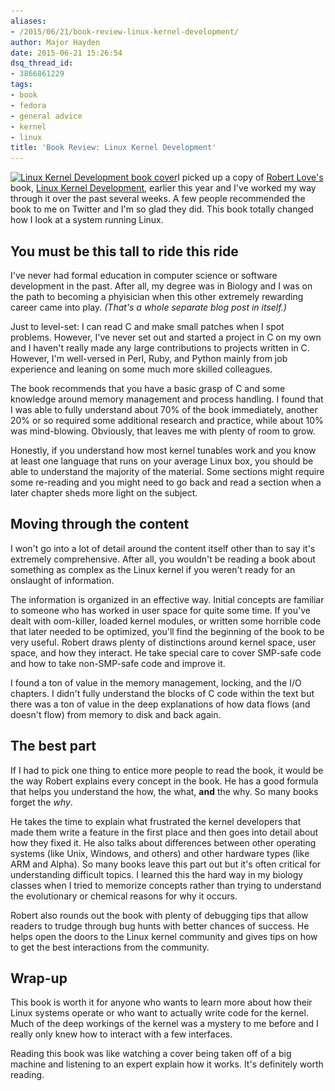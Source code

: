 ```yaml
---
aliases:
- /2015/06/21/book-review-linux-kernel-development/
author: Major Hayden
date: 2015-06-21 15:26:54
dsq_thread_id:
- 3866861229
tags:
- book
- fedora
- general advice
- kernel
- linux
title: 'Book Review: Linux Kernel Development'
---
```


[<img src="/wp-content/uploads/2015/06/linux_kernel_development_cover-233x300.jpg" alt="Linux Kernel Development book cover" width="233" height="300" class="alignright size-medium wp-image-5676" srcset="/wp-content/uploads/2015/06/linux_kernel_development_cover-233x300.jpg 233w, /wp-content/uploads/2015/06/linux_kernel_development_cover.jpg 500w" sizes="(max-width: 233px) 100vw, 233px" />][1]I picked up a copy of [Robert Love's][2] book, [Linux Kernel Development][3], earlier this year and I've worked my way through it over the past several weeks. A few people recommended the book to me on Twitter and I'm so glad they did. This book totally changed how I look at a system running Linux.

## You must be this tall to ride this ride

I've never had formal education in computer science or software development in the past. After all, my degree was in Biology and I was on the path to becoming a phyisician when this other extremely rewarding career came into play. _(That's a whole separate blog post in itself.)_

Just to level-set: I can read C and make small patches when I spot problems. However, I've never set out and started a project in C on my own and I haven't really made any large contributions to projects written in C. However, I'm well-versed in Perl, Ruby, and Python mainly from job experience and leaning on some much more skilled colleagues.

The book recommends that you have a basic grasp of C and some knowledge around memory management and process handling. I found that I was able to fully understand about 70% of the book immediately, another 20% or so required some additional research and practice, while about 10% was mind-blowing. Obviously, that leaves me with plenty of room to grow.

Honestly, if you understand how most kernel tunables work and you know at least one language that runs on your average Linux box, you should be able to understand the majority of the material. Some sections might require some re-reading and you might need to go back and read a section when a later chapter sheds more light on the subject.

## Moving through the content

I won't go into a lot of detail around the content itself other than to say it's extremely comprehensive. After all, you wouldn't be reading a book about something as complex as the Linux kernel if you weren't ready for an onslaught of information.

The information is organized in an effective way. Initial concepts are familiar to someone who has worked in user space for quite some time. If you've dealt with oom-killer, loaded kernel modules, or written some horrible code that later needed to be optimized, you'll find the beginning of the book to be very useful. Robert draws plenty of distinctions around kernel space, user space, and how they interact. He take special care to cover SMP-safe code and how to take non-SMP-safe code and improve it.

I found a ton of value in the memory management, locking, and the I/O chapters. I didn't fully understand the blocks of C code within the text but there was a ton of value in the deep explanations of how data flows (and doesn't flow) from memory to disk and back again.

## The best part

If I had to pick one thing to entice more people to read the book, it would be the way Robert explains every concept in the book. He has a good formula that helps you understand the how, the what, **and** the why. So many books forget the _why_.

He takes the time to explain what frustrated the kernel developers that made them write a feature in the first place and then goes into detail about how they fixed it. He also talks about differences between other operating systems (like Unix, Windows, and others) and other hardware types (like ARM and Alpha). So many books leave this part out but it's often critical for understanding difficult topics. I learned this the hard way in my biology classes when I tried to memorize concepts rather than trying to understand the evolutionary or chemical reasons for why it occurs.

Robert also rounds out the book with plenty of debugging tips that allow readers to trudge through bug hunts with better chances of success. He helps open the doors to the Linux kernel community and gives tips on how to get the best interactions from the community.

## Wrap-up

This book is worth it for anyone who wants to learn more about how their Linux systems operate or who want to actually write code for the kernel. Much of the deep workings of the kernel was a mystery to me before and I really only knew how to interact with a few interfaces.

Reading this book was like watching a cover being taken off of a big machine and listening to an expert explain how it works. It's definitely worth reading.

 [1]: /wp-content/uploads/2015/06/linux_kernel_development_cover.jpg
 [2]: https://www.rlove.org/
 [3]: http://www.informit.com/store/linux-kernel-development-9780672329463